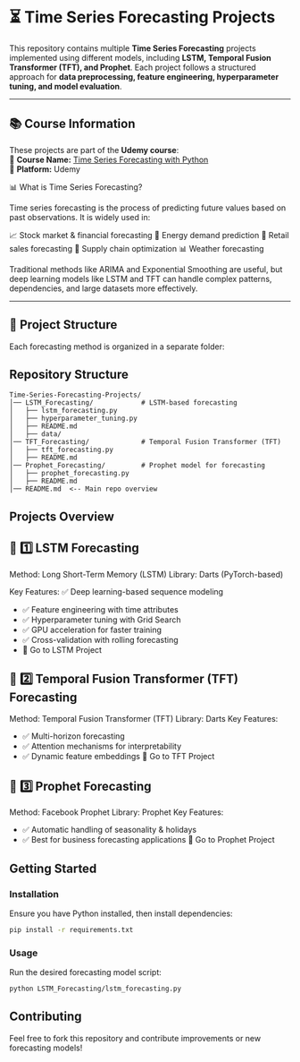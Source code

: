 
# ⏳ Time Series Forecasting Projects  

This repository contains multiple **Time Series Forecasting** projects implemented using different models, including **LSTM, Temporal Fusion Transformer (TFT), and Prophet**. Each project follows a structured approach for **data preprocessing, feature engineering, hyperparameter tuning, and model evaluation**.  

---

## 📚 Course Information  
These projects are part of the **Udemy course**:  
📌 **Course Name:** [Time Series Forecasting with Python](https://www.udemy.com/course/forecasting-python/learn/lecture/45931761?start=510#questions)  
📌 **Platform:** Udemy  

📊 What is Time Series Forecasting?

Time series forecasting is the process of predicting future values based on past observations. It is widely used in:

📈 Stock market & financial forecasting
🔋 Energy demand prediction
🛒 Retail sales forecasting
🚛 Supply chain optimization
📊 Weather forecasting


Traditional methods like ARIMA and Exponential Smoothing are useful, but deep learning models like LSTM and TFT can handle complex patterns, dependencies, and large datasets more effectively.


---

## 📂 Project Structure  

Each forecasting method is organized in a separate folder:  

## Repository Structure

```plaintext
Time-Series-Forecasting-Projects/
│── LSTM_Forecasting/            # LSTM-based forecasting
│   ├── lstm_forecasting.py
│   ├── hyperparameter_tuning.py
│   ├── README.md
│   ├── data/
│── TFT_Forecasting/             # Temporal Fusion Transformer (TFT)
│   ├── tft_forecasting.py
│   ├── README.md
│── Prophet_Forecasting/         # Prophet model for forecasting
│   ├── prophet_forecasting.py
│   ├── README.md
│── README.md  <-- Main repo overview
```

## Projects Overview

## 📌 1️⃣ LSTM Forecasting
Method: Long Short-Term Memory (LSTM)
Library: Darts (PyTorch-based)

Key Features: ✅ Deep learning-based sequence modeling
* ✅ Feature engineering with time attributes
* ✅ Hyperparameter tuning with Grid Search
* ✅ GPU acceleration for faster training
* ✅ Cross-validation with rolling forecasting
* 📂 Go to LSTM Project

## 📌 2️⃣ Temporal Fusion Transformer (TFT) Forecasting
Method: Temporal Fusion Transformer (TFT)
Library: Darts
Key Features: 
* ✅ Multi-horizon forecasting
* ✅ Attention mechanisms for interpretability
* ✅ Dynamic feature embeddings
📂 Go to TFT Project

## 📌 3️⃣ Prophet Forecasting
Method: Facebook Prophet
Library: Prophet
Key Features: 
* ✅ Automatic handling of seasonality & holidays
* ✅ Best for business forecasting applications
📂 Go to Prophet Project

## Getting Started

### Installation
Ensure you have Python installed, then install dependencies:
```bash
pip install -r requirements.txt
```

### Usage
Run the desired forecasting model script:
```bash
python LSTM_Forecasting/lstm_forecasting.py
```

## Contributing
Feel free to fork this repository and contribute improvements or new forecasting models!








